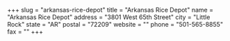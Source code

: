 +++
slug = "arkansas-rice-depot"
title = "Arkansas Rice Depot"
name = "Arkansas Rice Depot"
address = "3801 West 65th Street"
city = "Little Rock"
state = "AR"
postal = "72209"
website = ""
phone = "501-565-8855"
fax = ""
+++
